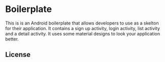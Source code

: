 # Boilerplate


This is is an Android boilerplate that allows developers to use as a skelton for their application. It contains a sign up activity, login activity, list activity and a detail activity. It uses some material designs to look your application better. 



License
-------
